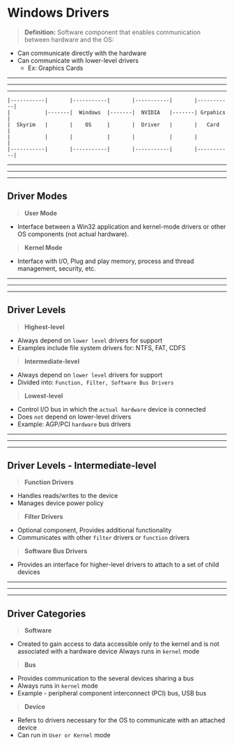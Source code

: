 # Windows Drivers

> **Definition:** Software component that enables communication between hardware and the OS:
- Can communicate directly with the hardware
- Can communicate with lower-level drivers 
    - Ex: Graphics Cards

---
---
---

```Text
|-----------|       |-----------|       |-----------|       |-----------|
|           |-------|  Windows  |-------|  NVIDIA   |-------| Grpahics  |
|  Skyrim   |       |    OS     |       |  Driver   |       |   Card    |
|           |       |           |       |           |       |           |
|-----------|       |-----------|       |-----------|       |-----------|
```
---
---
---

## **Driver Modes**

> **User Mode**
- Interface between a Win32 application and kernel-mode drivers or other OS components (not actual hardware).

> **Kernel Mode**
- Interface with I/O, Plug and play memory, process and thread management, security, etc.

---
---
---

## **Driver Levels**

> **Highest-level**
- Always depend on `lower level` drivers for support
- Examples include file system drivers for: NTFS, FAT, CDFS
> **Intermediate-level**
- Always depend on `lower level` drivers for support
- Divided into: `Function, Filter, Software Bus Drivers`
> **Lowest-level**
- Control I/O bus in which the `actual hardware` device is connected
- Does `not` depend on lower-level drivers
- Example: AGP/PCI `hardware` bus drivers

---
---
---

## **Driver Levels - Intermediate-level**

> **Function Drivers**
- Handles reads/writes to the device
- Manages device power policy

> **Filter Drivers**
- Optional component, Provides additional functionality
- Communicates with other `filter` drivers or `function` drivers

> **Software Bus Drivers**
- Provides an interface for higher-level drivers to attach to a set of child devices

---
---
---

## **Driver Categories**

> **Software**
- Created to gain access to data accessible only to the kernel and is not associated with a hardware device
Always runs in `kernel` mode

> **Bus**
- Provides communication to the several devices sharing a bus
- Always runs in `kernel` mode
- Example - peripheral component interconnect (PCI) bus, USB bus

> **Device**
- Refers to drivers necessary for the OS to communicate with an attached device
- Can run in `User or Kernel` mode